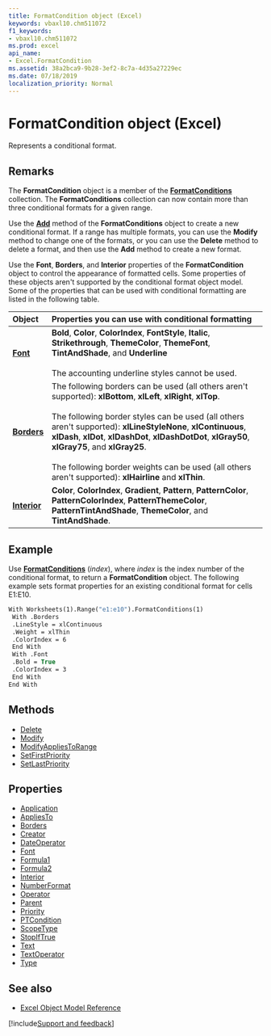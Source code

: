 ```yaml
---
title: FormatCondition object (Excel)
keywords: vbaxl10.chm511072
f1_keywords:
- vbaxl10.chm511072
ms.prod: excel
api_name:
- Excel.FormatCondition
ms.assetid: 38a2bca9-9b28-3ef2-8c7a-4d35a27229ec
ms.date: 07/18/2019
localization_priority: Normal
---
```



# FormatCondition object (Excel)

Represents a conditional format.


## Remarks

The **FormatCondition** object is a member of the **[FormatConditions](Excel.FormatConditions.md)** collection. The **FormatConditions** collection can now contain more than three conditional formats for a given range.

Use the **[Add](Excel.FormatConditions.Add.md)** method of the **FormatConditions** object to create a new conditional format. If a range has multiple formats, you can use the **Modify** method to change one of the formats, or you can use the **Delete** method to delete a format, and then use the **Add** method to create a new format.

Use the **Font**, **Borders**, and **Interior** properties of the **FormatCondition** object to control the appearance of formatted cells. Some properties of these objects aren't supported by the conditional format object model. Some of the properties that can be used with conditional formatting are listed in the following table.

|Object|Properties you can use with conditional formatting|
|:-----|:-------------------------------------------------|
|**[Font](Excel.Font(object).md)**|**Bold**, **Color**, **ColorIndex**, **FontStyle**, **Italic**, **Strikethrough**, **ThemeColor**, **ThemeFont**, **TintAndShade**, and **Underline**<br/><br/>The accounting underline styles cannot be used.|
|**[Borders](Excel.Borders.md)**|The following borders can be used (all others aren't supported): **xlBottom**, **xlLeft**, **xlRight**, **xlTop**.<br/><br/>The following border styles can be used (all others aren't supported): **xlLineStyleNone**, **xlContinuous**, **xlDash**, **xlDot**, **xlDashDot**, **xlDashDotDot**, **xlGray50**, **xlGray75**, and **xlGray25**.<br/><br/>The following border weights can be used (all others aren't supported): **xlHairline** and **xlThin**.|
|**[Interior](Excel.Interior(object).md)**|**Color**, **ColorIndex**, **Gradient**, **Pattern**, **PatternColor**, **PatternColorIndex**, **PatternThemeColor**, **PatternTintAndShade**, **ThemeColor**, and **TintAndShade**.|

## Example

Use **[FormatConditions](Excel.Range.FormatConditions.md)** (_index_), where _index_ is the index number of the conditional format, to return a **FormatCondition** object. The following example sets format properties for an existing conditional format for cells E1:E10.

```vb
With Worksheets(1).Range("e1:e10").FormatConditions(1) 
 With .Borders 
 .LineStyle = xlContinuous 
 .Weight = xlThin 
 .ColorIndex = 6 
 End With 
 With .Font 
 .Bold = True 
 .ColorIndex = 3 
 End With 
End With
```


## Methods

- [Delete](Excel.FormatCondition.Delete.md)
- [Modify](Excel.FormatCondition.Modify.md)
- [ModifyAppliesToRange](Excel.FormatCondition.ModifyAppliesToRange.md)
- [SetFirstPriority](Excel.FormatCondition.SetFirstPriority.md)
- [SetLastPriority](Excel.FormatCondition.SetLastPriority.md)

## Properties

- [Application](Excel.FormatCondition.Application.md)
- [AppliesTo](Excel.FormatCondition.AppliesTo.md)
- [Borders](Excel.FormatCondition.Borders.md)
- [Creator](Excel.FormatCondition.Creator.md)
- [DateOperator](Excel.FormatCondition.DateOperator.md)
- [Font](Excel.FormatCondition.Font.md)
- [Formula1](Excel.FormatCondition.Formula1.md)
- [Formula2](Excel.FormatCondition.Formula2.md)
- [Interior](Excel.FormatCondition.Interior.md)
- [NumberFormat](Excel.FormatCondition.NumberFormat.md)
- [Operator](Excel.FormatCondition.Operator.md)
- [Parent](Excel.FormatCondition.Parent.md)
- [Priority](Excel.FormatCondition.Priority.md)
- [PTCondition](Excel.FormatCondition.PTCondition.md)
- [ScopeType](Excel.FormatCondition.ScopeType.md)
- [StopIfTrue](Excel.FormatCondition.StopIfTrue.md)
- [Text](Excel.FormatCondition.Text.md)
- [TextOperator](Excel.FormatCondition.TextOperator.md)
- [Type](Excel.FormatCondition.Type.md)


## See also

- [Excel Object Model Reference](overview/Excel/object-model.md)

[!include[Support and feedback](~/includes/feedback-boilerplate.md)]
